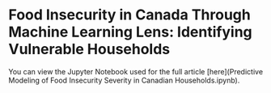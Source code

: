 # Food Insecurity in Canada Through Machine Learning Lens: Identifying Vulnerable Households

You can view the Jupyter Notebook used for the full article [here](Predictive Modeling of Food Insecurity Severity in Canadian Households.ipynb).
